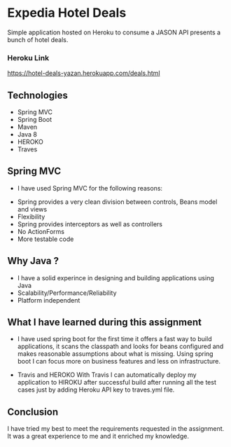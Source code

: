# Expedia Hotel Deals

Simple application hosted on Heroku to consume a JASON API presents a bunch of hotel deals.

### Heroku Link
https://hotel-deals-yazan.herokuapp.com/deals.html


## Technologies 
 * Spring MVC
 * Spring Boot
 * Maven 
 * Java 8
 * HEROKO 
 * Traves 


## Spring MVC 
   - I have used Spring MVC for the following reasons: 
  * Spring provides a very clean division between controls, Beans model and views
  * Flexibility
  * Spring provides interceptors as well as controllers
  * No ActionForms
  * More testable code

## Why Java ?
  * I have a solid experince in designing and building applications using Java
  * Scalability/Performance/Reliability
  * Platform independent

## What I have learned during this assignment 

- I have used spring boot for the first time it offers a fast way to build applications, it scans the classpath and looks for beans configured and makes reasonable assumptions about what is missing. Using spring boot I can focus more on business features and less on infrastructure.

- Travis and HEROKO
With Travis I can automatically deploy my application to HIROKU after successful build after running all the test cases just by adding Heroku API key to traves.yml file. 

## Conclusion 

I have tried my best to meet the requirements requested in the assignment.
 It was a great experience to me and it enriched my knowledge.  
   

